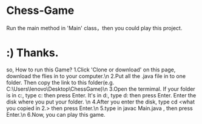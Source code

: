 # Chess-Game 
Run the main method in 'Main' class，then you could play this project.
# :) Thanks.
so, How to run this Game?
1.Click 'Clone or download' on this page, download the flies in to your computer.\n
2.Put all the .java file in to one folder. Then copy the link to this folder(e.g. C:\Users\lenovo\Desktop\ChessGame)\n
3.Open the termimal. If your folder is in c:, type c: then press Enter. It's in d:, type d: then press Enter. Enter the disk where you put your folder. \n
4.After you enter the disk, type cd <what you copied in 2.>  then press Enter.\n
5.type in javac Main.java   , then press Enter.\n
6.Now, you can play this game. 
